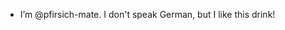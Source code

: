 - I’m @pfirsich-mate. I don't speak German, but I like this drink!

<!---
pfirsich-mate/pfirsich-mate is a ✨ special ✨ repository because its `README.md` (this file) appears on your GitHub profile.
You can click the Preview link to take a look at your changes.
--->
